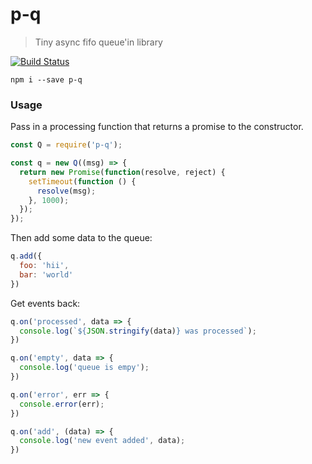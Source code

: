 # p-q

> Tiny async fifo queue'in library

[![Build Status](https://travis-ci.org/craig-mulligan/p-q.svg?branch=master)](https://travis-ci.org/craig-mulligan/p-q)

```
npm i --save p-q
```

### Usage

Pass in a processing function that returns a promise to the constructor.
``` javascript
const Q = require('p-q');

const q = new Q((msg) => {
  return new Promise(function(resolve, reject) {
    setTimeout(function () {
      resolve(msg);
    }, 1000);
  });
});
```

Then add some data to the queue:
``` javascript
q.add({
  foo: 'hii',
  bar: 'world'
})
```

Get events back:
``` javascript
q.on('processed', data => {
  console.log(`${JSON.stringify(data)} was processed`);
})

q.on('empty', data => {
  console.log('queue is empy');
})

q.on('error', err => {
  console.error(err);
})

q.on('add', (data) => {
  console.log('new event added', data);
})
```

